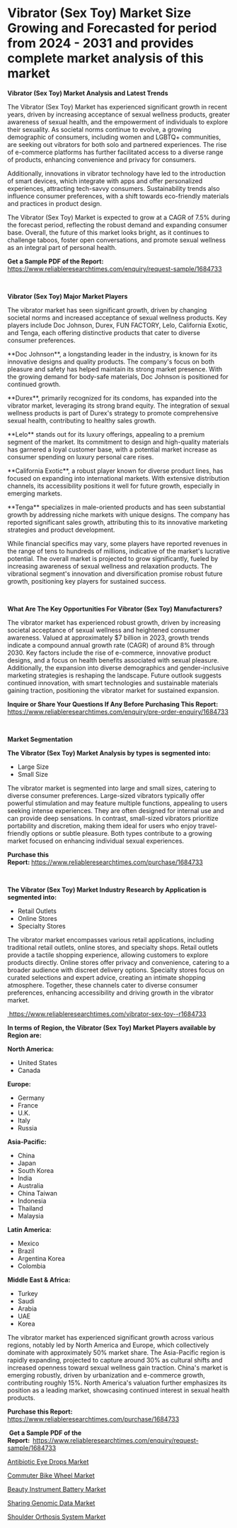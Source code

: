 <p><h1>Vibrator (Sex Toy) Market Size Growing and Forecasted for period from 2024 - 2031 and provides complete market analysis of this market</h1></p><p><strong>Vibrator (Sex Toy) Market Analysis and Latest Trends</strong></p>
<p><p>The Vibrator (Sex Toy) Market has experienced significant growth in recent years, driven by increasing acceptance of sexual wellness products, greater awareness of sexual health, and the empowerment of individuals to explore their sexuality. As societal norms continue to evolve, a growing demographic of consumers, including women and LGBTQ+ communities, are seeking out vibrators for both solo and partnered experiences. The rise of e-commerce platforms has further facilitated access to a diverse range of products, enhancing convenience and privacy for consumers.</p><p>Additionally, innovations in vibrator technology have led to the introduction of smart devices, which integrate with apps and offer personalized experiences, attracting tech-savvy consumers. Sustainability trends also influence consumer preferences, with a shift towards eco-friendly materials and practices in product design.</p><p>The Vibrator (Sex Toy) Market is expected to grow at a CAGR of 7.5% during the forecast period, reflecting the robust demand and expanding consumer base. Overall, the future of this market looks bright, as it continues to challenge taboos, foster open conversations, and promote sexual wellness as an integral part of personal health.</p></p>
<p><strong>Get a Sample PDF of the Report:&nbsp;</strong> <a href="https://www.reliableresearchtimes.com/enquiry/request-sample/1684733?utm_campaign=1725&utm_medium=2&utm_source=Github&utm_content=ia&utm_term=16102024&utm_id=vibrator-sex-toy">https://www.reliableresearchtimes.com/enquiry/request-sample/1684733</a></p>
<p>&nbsp;</p>
<p><strong>Vibrator (Sex Toy) Major Market Players</strong></p>
<p><p>The vibrator market has seen significant growth, driven by changing societal norms and increased acceptance of sexual wellness products. Key players include Doc Johnson, Durex, FUN FACTORY, Lelo, California Exotic, and Tenga, each offering distinctive products that cater to diverse consumer preferences.</p><p>**Doc Johnson**, a longstanding leader in the industry, is known for its innovative designs and quality products. The company's focus on both pleasure and safety has helped maintain its strong market presence. With the growing demand for body-safe materials, Doc Johnson is positioned for continued growth.</p><p>**Durex**, primarily recognized for its condoms, has expanded into the vibrator market, leveraging its strong brand equity. The integration of sexual wellness products is part of Durex's strategy to promote comprehensive sexual health, contributing to healthy sales growth.</p><p>**Lelo** stands out for its luxury offerings, appealing to a premium segment of the market. Its commitment to design and high-quality materials has garnered a loyal customer base, with a potential market increase as consumer spending on luxury personal care rises.</p><p>**California Exotic**, a robust player known for diverse product lines, has focused on expanding into international markets. With extensive distribution channels, its accessibility positions it well for future growth, especially in emerging markets.</p><p>**Tenga** specializes in male-oriented products and has seen substantial growth by addressing niche markets with unique designs. The company has reported significant sales growth, attributing this to its innovative marketing strategies and product development.</p><p>While financial specifics may vary, some players have reported revenues in the range of tens to hundreds of millions, indicative of the market's lucrative potential. The overall market is projected to grow significantly, fueled by increasing awareness of sexual wellness and relaxation products. The vibrational segment's innovation and diversification promise robust future growth, positioning key players for sustained success.</p></p>
<p>&nbsp;</p>
<p><strong>What Are The Key Opportunities For Vibrator (Sex Toy) Manufacturers?</strong></p>
<p><p>The vibrator market has experienced robust growth, driven by increasing societal acceptance of sexual wellness and heightened consumer awareness. Valued at approximately $7 billion in 2023, growth trends indicate a compound annual growth rate (CAGR) of around 8% through 2030. Key factors include the rise of e-commerce, innovative product designs, and a focus on health benefits associated with sexual pleasure. Additionally, the expansion into diverse demographics and gender-inclusive marketing strategies is reshaping the landscape. Future outlook suggests continued innovation, with smart technologies and sustainable materials gaining traction, positioning the vibrator market for sustained expansion.</p></p>
<p><strong>Inquire or Share Your Questions If Any Before Purchasing This Report:</strong> <a href="https://www.reliableresearchtimes.com/enquiry/pre-order-enquiry/1684733?utm_campaign=1725&utm_medium=2&utm_source=Github&utm_content=ia&utm_term=16102024&utm_id=vibrator-sex-toy">https://www.reliableresearchtimes.com/enquiry/pre-order-enquiry/1684733</a></p>
<p>&nbsp;</p>
<p><strong>Market Segmentation</strong></p>
<p><strong>The Vibrator (Sex Toy) Market Analysis by types is segmented into:</strong></p>
<p><ul><li>Large Size</li><li>Small Size</li></ul></p>
<p><p>The vibrator market is segmented into large and small sizes, catering to diverse consumer preferences. Large-sized vibrators typically offer powerful stimulation and may feature multiple functions, appealing to users seeking intense experiences. They are often designed for internal use and can provide deep sensations. In contrast, small-sized vibrators prioritize portability and discretion, making them ideal for users who enjoy travel-friendly options or subtle pleasure. Both types contribute to a growing market focused on enhancing individual sexual experiences.</p></p>
<p><strong>Purchase this Report:&nbsp;</strong><a href="https://www.reliableresearchtimes.com/purchase/1684733?utm_campaign=1725&utm_medium=2&utm_source=Github&utm_content=ia&utm_term=16102024&utm_id=vibrator-sex-toy">https://www.reliableresearchtimes.com/purchase/1684733</a></p>
<p>&nbsp;</p>
<p><strong>The Vibrator (Sex Toy) Market Industry Research by Application is segmented into:</strong></p>
<p><ul><li>Retail Outlets</li><li>Online Stores</li><li>Specialty Stores</li></ul></p>
<p><p>The vibrator market encompasses various retail applications, including traditional retail outlets, online stores, and specialty shops. Retail outlets provide a tactile shopping experience, allowing customers to explore products directly. Online stores offer privacy and convenience, catering to a broader audience with discreet delivery options. Specialty stores focus on curated selections and expert advice, creating an intimate shopping atmosphere. Together, these channels cater to diverse consumer preferences, enhancing accessibility and driving growth in the vibrator market.</p></p>
<p><a href="https://www.reliableresearchtimes.com/vibrator-sex-toy--r1684733?utm_campaign=1725&utm_medium=2&utm_source=Github&utm_content=ia&utm_term=16102024&utm_id=vibrator-sex-toy">&nbsp;https://www.reliableresearchtimes.com/vibrator-sex-toy--r1684733</a></p>
<p><strong>In terms of Region, the Vibrator (Sex Toy) Market Players available by Region are:</strong></p>
<p>
    <p> <strong> North America: </strong>
        <ul>
            <li>United States</li>
            <li>Canada</li>
        </ul>
        </p> 
    <p> <strong> Europe: </strong>
        <ul>
            <li>Germany</li>
            <li>France</li>
            <li>U.K.</li>
            <li>Italy</li>
            <li>Russia</li>
        </ul>
        </p> 
    <p> <strong> Asia-Pacific: </strong>
        <ul>
            <li>China</li>
            <li>Japan</li>
            <li>South Korea</li>
            <li>India</li>
            <li>Australia</li>
            <li>China Taiwan</li>
            <li>Indonesia</li>
            <li>Thailand</li>
            <li>Malaysia</li>
        </ul>
        </p> 
    <p> <strong> Latin America: </strong>
        <ul>
            <li>Mexico</li>
            <li>Brazil</li>
            <li>Argentina Korea</li>
            <li>Colombia</li>
        </ul>
        </p> 
    <p> <strong> Middle East & Africa: </strong>
        <ul>
            <li>Turkey</li>
            <li>Saudi</li>
            <li>Arabia</li>
            <li>UAE</li>
            <li>Korea</li>
        </ul>
    </p>
    </p>
<p><p>The vibrator market has experienced significant growth across various regions, notably led by North America and Europe, which collectively dominate with approximately 50% market share. The Asia-Pacific region is rapidly expanding, projected to capture around 30% as cultural shifts and increased openness toward sexual wellness gain traction. China's market is emerging robustly, driven by urbanization and e-commerce growth, contributing roughly 15%. North America's valuation further emphasizes its position as a leading market, showcasing continued interest in sexual health products.</p></p>
<p><strong>Purchase this Report: </strong><a href="https://www.reliableresearchtimes.com/purchase/1684733?utm_campaign=1725&utm_medium=2&utm_source=Github&utm_content=ia&utm_term=16102024&utm_id=vibrator-sex-toy">https://www.reliableresearchtimes.com/purchase/1684733</a></p>
<p>&nbsp;<strong>Get a Sample PDF of the Report:&nbsp;&nbsp;</strong><a href="https://www.reliableresearchtimes.com/enquiry/request-sample/1684733?utm_campaign=1725&utm_medium=2&utm_source=Github&utm_content=ia&utm_term=16102024&utm_id=vibrator-sex-toy">https://www.reliableresearchtimes.com/enquiry/request-sample/1684733</a></p>
<p><strong></strong></p>
<p><p><a href="https://www.linkedin.com/pulse/antibiotic-eye-drops-market-outlook-forecast-from-2024-2031-m0awf?trk=public_post_embed_feed-article-content&utm_campaign=1725&utm_medium=2&utm_source=Github&utm_content=ia&utm_term=16102024&utm_id=vibrator-sex-toy">Antibiotic Eye Drops Market</a></p><p><a href="https://www.linkedin.com/pulse/commuter-bike-wheel-market-share-new-trends-analysis-its-z1dae?utm_campaign=1725&utm_medium=2&utm_source=Github&utm_content=ia&utm_term=16102024&utm_id=vibrator-sex-toy">Commuter Bike Wheel Market</a></p><p><a href="https://www.linkedin.com/pulse/beauty-instrument-battery-market-transformation-comparative-ymnrf?trk=public_post_embed_feed-article-content&utm_campaign=1725&utm_medium=2&utm_source=Github&utm_content=ia&utm_term=16102024&utm_id=vibrator-sex-toy">Beauty Instrument Battery Market</a></p><p><a href="https://github.com/NasrinKhan99/Market-Research-Report-List-1/blob/main/sharing-genomic-data-market.md?utm_campaign=1725&utm_medium=2&utm_source=Github&utm_content=ia&utm_term=16102024&utm_id=vibrator-sex-toy">Sharing Genomic Data Market</a></p><p><a href="https://www.linkedin.com/pulse/charting-future-comprehensive-analysis-global-shoulder-orthosis-mzsbf?trk=public_post_embed_feed-article-content&utm_campaign=1725&utm_medium=2&utm_source=Github&utm_content=ia&utm_term=16102024&utm_id=vibrator-sex-toy">Shoulder Orthosis System Market</a></p></p>